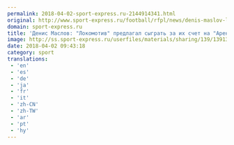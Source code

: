```yaml
---
permalink: 2018-04-02-sport-express.ru-2144914341.html
original: http://www.sport-express.ru/football/rfpl/news/denis-maslov-lokomotiv-predlagal-sygrat-za-ih-schet-na-arene-himki-kubani-ili-petrovskom-1391395/
domain: sport-express.ru
title: 'Денис Маслов: "Локомотив" предлагал сыграть за их счет на "Арене Химки". "Кубани" или "Петровском"'
image: http://ss.sport-express.ru/userfiles/materials/sharing/139/1391395.jpg
date: 2018-04-02 09:43:18
category: sport
translations: 
 - 'en'
 - 'es'
 - 'de'
 - 'ja'
 - 'fr'
 - 'it'
 - 'zh-CN'
 - 'zh-TW'
 - 'ar'
 - 'pt'
 - 'hy'
---
```


